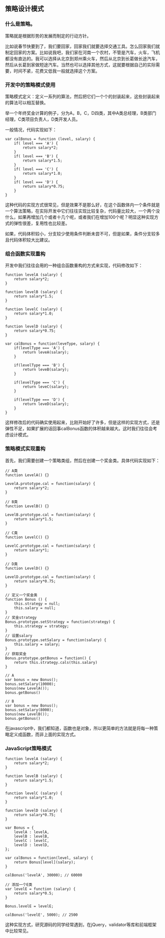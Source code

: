 ## 策略设计模式

### 什么是策略。

策略就是根据形势的发展而制定的行动方针。

比如说春节快要到了，我们要回家，回家我们就要选择交通工具。怎么回家我们就制定回家的方案。比如说我吧，我们家在河南一个农村，不管是汽车，火车，飞机都没有直达的。我可以选择从北京到郑州乘火车，然后从北京到长葛做长途汽车，然后从长葛到家做短途汽车。当然也可以选择其他方式，这就要根据自己的实际需要，时间不紧，花费又低我一般就选择这个方案。

### 开发中的策略模式使用

策略模式定义：定义一系列的算法，然后把它们一个个的封装起来，这些封装起来的算法可以相互替换。

举一个年终奖金计算的例子，分为A，B，C，D四类，其中A类总经理，B类部门经理，C类项目负责人，D类开发人员。

一般情况，代码实现如下：

```
var calBonus = function (level, salary) {
	if( level === 'A') {
		return salary*2;
	}
	if( level === 'B') {
		return salary*1.5;
	}
	if( level === 'C') {
		return salary*1.0;
	}
	if( level === 'D') {
		return salary*0.75;
	}
}
```

这种代码的实现方式很常见，但是效果不是那么好，在这个函数体内一个条件就是一个算法策略，在实际开发中它们往往实现比较复杂，代码量比较大，一个两个没什么，如果再增加几个或者十几个呢，或者我们在增加100个呢？明显这种实现方式的弹性很差，复用性也比较差。

如果，代码体积较小，分支较少使用条件判断未尝不可，但是如果，条件分支较多且代码体积较大比建议。


### 组合函数实现重构

开发中我们往往会用的一种组合函数重构的方式来实现，代码修改如下：

```
function levelA (salary) {
	return salary*2;
}

function levelB (salary) {
	return salary*1.5;
}

function levelC (salary) {
	return salary*1.0;
}

function levelD (salary) {
	return salary*0.75;
}

var calBonus = function(leveType, salary) {
	if(levelType === 'A') {
		return leveA(salary);
	}
	
	if(levelType === 'B') {
		return leveB(salary);
	}

	if(levelType === 'C') {
		return leveC(salary);
	}

	if(levelType === 'D') {
		return leveD(salary);
	}
}
```

这样修改后的代码确实使用起来，比刚开始好了许多，但是这样的实现方式，还是弹性不足，如果扩展的话回事calBonus函数的体积越来越大。这时我们往往会考虑设计模式。

### 策略模式实现重构

首先，我们需要创建一个策略类组，然后在创建一个奖金类。具体代码实现如下：

```
// A类
function LevelA() {}

LevelA.prototype.cal = function(salary) {
	return salary*2;
}

// B类
function LevelB() {}

LevelB.prototype.cal = function(salary) {
	return salary*1.5;
}

// C类
function LevelC() {}

LevelC.prototype.cal = function(salary) {
	return salary*1;
}

// D类
function LevelD() {}

LevelD.prototype.cal = function(salary) {
	return salary*0.75;
}

// 定义一个奖金类
function Bonus () {
	this.strategy = null;
	this.salary = null;
}
// 奖金strategy
Bonus.prototype.setStrategy = function(strategy) {
	this.strategy = strategy;
}
// 设置salary
Bonus.prototype.setSalary = function(salary) {
	this.salary = salary;
}
// 获取奖金
Bonus.prototype.getBonus = function() {
	return this.strategy.cals(this.salary)
}

// A
var bonus = new Bonus();
bonus.setSalary(10000);
bonus(new LevelA());
bonus.getBonus()

// B
var bonus = new Bonus();
bonus.setSalary(8000);
bonus(new LevelB());
bonus.getBonus()
```

在javascript中，我们都知道，函数也是对象，所以更简单的方法就是将每一种策略定义成函数，而非上面的实现方式。

### JavaScript策略模式

```
function levelA (salary) {
	return salary*2;
}

function levelB (salary) {
	return salary*1.5;
}

function levelC (salary) {
	return salary*1.0;
}

function levelD (salary) {
	return salary*0.75;
}

var Bonus = {
	levelA : levelA,
	levelB : levelB,
	levelC : levelC,
	levelD : levelD,
};

var calBonus = function(level, salary) {
	return Bonus[level](salary);
}

calBonus('levelA', 30000); // 60000

// 添加一个E类
var levelE = function (salary) {
	return salary*0.5;
}

Bonus.levelE = levelE;

calBonus('levelE', 5000); // 2500
```

这种实现方式，研究源码的同学经常遇到，在jQuery，validator等库和前端框架中比较常见。
